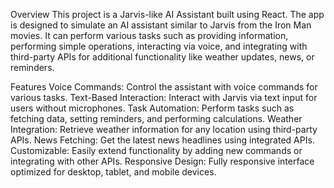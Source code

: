 Overview
This project is a Jarvis-like AI Assistant built using React. The app is designed to simulate an AI assistant similar to Jarvis from the Iron Man movies. It can perform various tasks such as providing information, performing simple operations, interacting via voice, and integrating with third-party APIs for additional functionality like weather updates, news, or reminders.

Features
Voice Commands: Control the assistant with voice commands for various tasks.
Text-Based Interaction: Interact with Jarvis via text input for users without microphones.
Task Automation: Perform tasks such as fetching data, setting reminders, and performing calculations.
Weather Integration: Retrieve weather information for any location using third-party APIs.
News Fetching: Get the latest news headlines using integrated APIs.
Customizable: Easily extend functionality by adding new commands or integrating with other APIs.
Responsive Design: Fully responsive interface optimized for desktop, tablet, and mobile devices.

